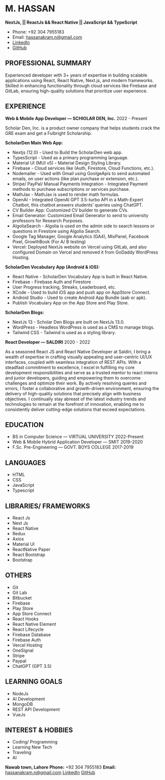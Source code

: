 # M. HASSAN
**NextJs, || ReactJs && React Native || JavaScript && TypeScript**

- Phone: +92 304 7955183
- Email: hassanakram.n@gmail.com
- [LinkedIn](linkedin.com/in/hassanakram-n)
- [GitHub](github.com/hassanakram-n)

## PROFESSIONAL SUMMARY
Experienced developer with 3+ years of expertise in building scalable applications using React, React Native, Next.js, and modern frameworks. Skilled in enhancing functionality through cloud services like Firebase and GitLab, ensuring high-quality solutions that prioritize user experience.

## EXPERIENCE
**Web & Mobile App Developer — SCHIOLAR DEN, Inc.**
2022 - Present

Scholar Den, Inc. is a product owner company that helps students crack the GRE exam and get a Fulbright Scholarship.

**ScholarDen Main Web App:**
- Nextjs (12.0) - Used to Build the ScholarDen web app.
- TypesScript - Used as a primary programming language.
- Material UI (MUI v5) - Material Design Styling Library.
- Firebase - Cloud services like (Auth, Firestore, Cloud Functions, etc.).
- Nodemailer - Used with Gmail using GoolgeApis to send automated emails, on user actions (like plan purchase or extension, etc.).
- Stripe/ PayPal/ Manual Payments Integration - Integrated Payment methods to purchase subscriptions or services purchase.
- MathJax - MathJax is used to render math formulas.
- OpenAI - Integrated OpenAI GPT 3.5-turbo API in a Math-Expert Chatbot, this chatbot answers students’ queries using ChatGPT.
- CV Builder App: Customized CV builder to generate CVs.
- Email Generator: Customized Email Generator to send to university professors for Research Purposes.
- AlgoliaSearch - Algolia is used on the admin side to search lessons or questions in Firestore using Algolia Search.
- Google Tag Manager, Google Analytics (GA4), MixPanel, Facebook Pixel, GrowthBook (For A/ B testing)
- Vercel: Deployed NextJs website on Vercel using GitLab, and also configured Domain on Vercel and removed it from GoDaddy WordPress Hosting.

**ScholarDen Vocabulary App (Android & iOS):**
- React Native - ScholarDen Vocabulary App is built in React Native.
- Firebase - Firebase Auth and Firestore
- User Progress tracking, Streaks, Leaderboard, etc.
- XCode - Used to build iOS app and push app on AppStore Connect.
- Android Studio - Used to create Android App Bundle (aab or apk).
- Publish Vocabulary App on the App Store and Play Store.

**ScholarDen Blogs:**
- NextJs 13 - Scholar Den Blogs are built on NextJs 13.0.
- WordPress - Headless WordPress is used as a CMS to manage blogs.
- Tailwind CSS - Tailwind is used as a styling library.

**React Developer — SALDIRI**
2020 - 2022

As a seasoned React JS and React Native Developer at Saldiri, I bring a wealth of expertise in crafting visually appealing and user-centric UI/UX interfaces, coupled with seamless integration of REST APIs. With a steadfast commitment to excellence, I excel in fulfilling my core development responsibilities and serve as a trusted mentor to react interns and junior developers, guiding and empowering them to overcome challenges and optimize their work. By actively resolving queries and errors, I foster a collaborative and growth-driven environment, ensuring the delivery of high-quality solutions that precisely align with business objectives. I continually stay abreast of the latest industry trends and technologies to remain at the forefront of innovation, enabling me to consistently deliver cutting-edge solutions that exceed expectations.

## EDUCATION
- BS in Computer Science — VIRTUAL UNIVERSITY
  2022-Present
- Web & Mobile Hybrid Application Developer — SMIT
  2019-2020
- F.Sc. Pre-Engineering — GOVT. BOYS COLLEGE
  2017-2019

## LANGUAGES
- HTML
- CSS
- JavaScript
- Typescript

## LIBRARIES/ FRAMEWORKS
- React Js
- Next Js
- React Native
- Redux
- Axios
- Material UI
- ReactNative Paper
- React Bootstrap
- Bootstrap

## OTHERS
- Git
- Git Lab
- Bitbucket
- Firebase
- Play Store
- App Store Connect
- React Hooks
- React Native Element
- React Lifecycle
- Firebase Database
- Firebase Auth
- Vercel Hosting
- OneSignal
- Stripe
- Paypal
- ChatGPT (GPT 3.5)

## LEARNING GOALS
- NodeJs
- AI Development
- MongoDB
- REST API Development
- VueJs

## INTEREST & HOBBIES
- Coding/ Programming
- Learning New Tech
- Traveling
- AI

**Nawab town, Lahore**
**Phone:** +92 304 7955183
**Email:** hassanakram.n@gmail.com
[LinkedIn](linkedin.com/in/hassanakram-n)
[GitHub](github.com/hassanakram-n)
